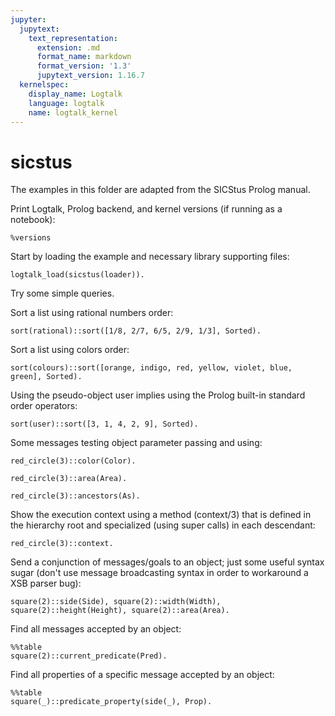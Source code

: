 ```yaml
---
jupyter:
  jupytext:
    text_representation:
      extension: .md
      format_name: markdown
      format_version: '1.3'
      jupytext_version: 1.16.7
  kernelspec:
    display_name: Logtalk
    language: logtalk
    name: logtalk_kernel
---
```


<!--
________________________________________________________________________

This file is part of Logtalk <https://logtalk.org/>  
SPDX-FileCopyrightText: 1998-2025 Paulo Moura <pmoura@logtalk.org>  
SPDX-License-Identifier: Apache-2.0

Licensed under the Apache License, Version 2.0 (the "License");
you may not use this file except in compliance with the License.
You may obtain a copy of the License at

    http://www.apache.org/licenses/LICENSE-2.0

Unless required by applicable law or agreed to in writing, software
distributed under the License is distributed on an "AS IS" BASIS,
WITHOUT WARRANTIES OR CONDITIONS OF ANY KIND, either express or implied.
See the License for the specific language governing permissions and
limitations under the License.
________________________________________________________________________
-->

# sicstus

The examples in this folder are adapted from the SICStus Prolog manual.

Print Logtalk, Prolog backend, and kernel versions (if running as a notebook):

```logtalk
%versions
```

Start by loading the example and necessary library supporting files:

```logtalk
logtalk_load(sicstus(loader)).
```

Try some simple queries.

Sort a list using rational numbers order:

```logtalk
sort(rational)::sort([1/8, 2/7, 6/5, 2/9, 1/3], Sorted).
```

<!--
Sorted = [1/8, 2/9, 2/7, 1/3, 6/5].
-->

Sort a list using colors order:

```logtalk
sort(colours)::sort([orange, indigo, red, yellow, violet, blue, green], Sorted).
```

<!--
Sorted = [red, orange, yellow, green, blue, indigo, violet].
-->

Using the pseudo-object user implies using the Prolog built-in standard 
order operators:

```logtalk
sort(user)::sort([3, 1, 4, 2, 9], Sorted).
```

<!--
Sorted = [1, 2, 3, 4, 9].
-->

Some messages testing object parameter passing and using:

```logtalk
red_circle(3)::color(Color).
```

<!--
Color = red.
-->

```logtalk
red_circle(3)::area(Area).
```

<!--
Area = 28.274334.
-->

```logtalk
red_circle(3)::ancestors(As).
```

<!--
As = [circle(3, red), ellipse(3, 3, red)].
-->

Show the execution context using a method (context/3) that is defined in the
hierarchy root and specialized (using super calls) in each descendant:

```logtalk
red_circle(3)::context.
```

<!--
red_circle1
self: red_circle(3)
this: red_circle(3)
sender: user

circle2
self: red_circle(3)
this: circle(3,red)
sender: user

ellipse3
self: red_circle(3)
this: ellipse(3,3,red)
sender: user

true.
-->

Send a conjunction of messages/goals to an object; just some useful syntax sugar
(don't use message broadcasting syntax in order to workaround a XSB parser bug):

```logtalk
square(2)::side(Side), square(2)::width(Width), square(2)::height(Height), square(2)::area(Area).
```

<!--
Side = 2, Width = 2, Height = 2, Area = 4.
-->

Find all messages accepted by an object:

```logtalk
%%table
square(2)::current_predicate(Pred).
```

<!--
Pred = side/1 ; 
Pred = width/1 ;
Pred = height/1 ;
Pred = area/1 ;
false.
-->

Find all properties of a specific message accepted by an object:

```logtalk
%%table
square(_)::predicate_property(side(_), Prop).
```

<!--
Prop = public ;
Prop = static ;
Prop = declared_in(square(_133)) ;
Prop = defined_in(square(_164)).
-->
